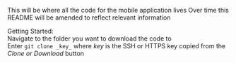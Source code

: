 This will be where all the code for the mobile application lives
Over time this README will be amended to reflect relevant information

Getting Started:  
Navigate to the folder you want to download the code to  
Enter `git clone _key_` where _key_ is the SSH or HTTPS key copied from the _Clone or Download_ button 
